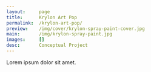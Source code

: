 ```yaml
---
layout:     page
title:      Krylon Art Pop
permalink:  /krylon-art-pop/
preview:    /img/cover/krylon-spray-paint-cover.jpg
main:       /img/krylon-spray-paint.jpg
images:     []
desc:       Conceptual Project
---
```


Lorem ipsum dolor sit amet.

